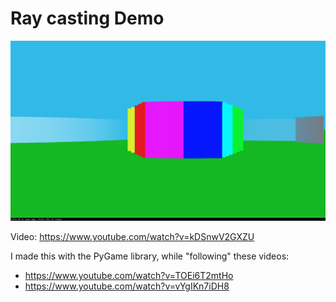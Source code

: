 # Ray casting Demo

![Preview image](Preview.png)

Video:
https://www.youtube.com/watch?v=kDSnwV2GXZU

I made this with the PyGame library, while "following" these videos:
* https://www.youtube.com/watch?v=TOEi6T2mtHo
* https://www.youtube.com/watch?v=vYgIKn7iDH8
